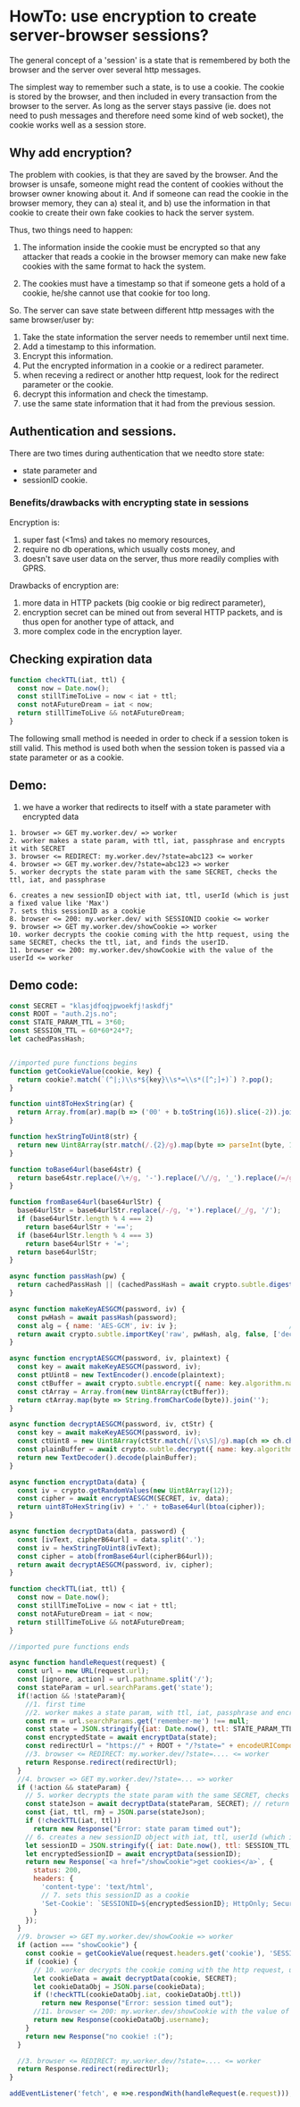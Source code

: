 # HowTo: use encryption to create server-browser sessions? 

The general concept of a 'session' is a state that is remembered by both the browser and the server over several http messages.

The simplest way to remember such a state, is to use a cookie. The cookie is stored by the browser, and then included in every transaction from the browser to the server. As long as the server stays passive (ie. does not need to push messages and therefore need some kind of web socket), the cookie works well as a session store.

## Why add encryption?

The problem with cookies, is that they are saved by the browser. And the browser is unsafe, someone might read the content of cookies without the browser owner knowing about it. And if someone can read the cookie in the browser memory, they can a) steal it, and b) use the information in that cookie to create their own fake cookies to hack the server system.
  
Thus, two things need to happen:
1. The information inside the cookie must be encrypted so that any attacker that reads a cookie in the browser memory can make new fake cookies with the same format to hack the system.

2. The cookies must have a timestamp so that if someone gets a hold of a cookie, he/she cannot use that cookie for too long.

So. The server can save state between different http messages with the same browser/user by:
   1. Take the state information the server needs to remember until next time.
   2. Add a timestamp to this information.
   3. Encrypt this information.
   4. Put the encrypted information in a cookie or a redirect parameter.
   5. when receving a redirect or another http request, look for the redirect parameter or the cookie.
   6. decrypt this information and check the timestamp.
   7. use the same state information that it had from the previous session.

## Authentication and sessions.

There are two times during authentication that we needto store state:
 * state parameter and
 * sessionID cookie.   

### Benefits/drawbacks with encrypting state in sessions

Encryption is:
1. super fast (<1ms) and takes no memory resources,
2. require no db operations, which usually costs money, and
3. doesn't save user data on the server, thus more readily complies with GPRS.

Drawbacks of encryption are:
1. more data in HTTP packets (big cookie or big redirect parameter),
2. encryption secret can be mined out from several HTTP packets, and is thus open for another type of attack, and
3. more complex code in the encryption layer.

## Checking expiration data

```javascript
function checkTTL(iat, ttl) {
  const now = Date.now();
  const stillTimeToLive = now < iat + ttl;
  const notAFutureDream = iat < now;
  return stillTimeToLive && notAFutureDream;
}
```

The following small method is needed in order to check if a session token is still valid. This method is used both when the session token is passed via a state parameter or as a cookie.

## Demo:

1.  we have a worker that redirects to itself with a state parameter with encrypted data

```
1. browser => GET my.worker.dev/ => worker
2. worker makes a state param, with ttl, iat, passphrase and encrypts it with SECRET
3. browser <= REDIRECT: my.worker.dev/?state=abc123 <= worker
4. browser => GET my.worker.dev/?state=abc123 => worker
5. worker decrypts the state param with the same SECRET, checks the ttl, iat, and passphrase

6. creates a new sessionID object with iat, ttl, userId (which is just a fixed value like 'Max')
7. sets this sessionID as a cookie
8. browser <= 200: my.worker.dev/ with SESSIONID cookie <= worker
9. browser => GET my.worker.dev/showCookie => worker
10. worker decrypts the cookie coming with the http request, using the same SECRET, checks the ttl, iat, and finds the userID.
11. browser <= 200: my.worker.dev/showCookie with the value of the userId <= worker
```

## Demo code:

```javascript
const SECRET = "klasjdfoqjpwoekfj!askdfj"
const ROOT = "auth.2js.no";
const STATE_PARAM_TTL = 3*60;
const SESSION_TTL = 60*60*24*7;
let cachedPassHash;


//imported pure functions begins
function getCookieValue(cookie, key) {
  return cookie?.match(`(^|;)\\s*${key}\\s*=\\s*([^;]+)`) ?.pop();
}

function uint8ToHexString(ar) {
  return Array.from(ar).map(b => ('00' + b.toString(16)).slice(-2)).join('');
}

function hexStringToUint8(str) {
  return new Uint8Array(str.match(/.{2}/g).map(byte => parseInt(byte, 16)));
}

function toBase64url(base64str) {
  return base64str.replace(/\+/g, '-').replace(/\//g, '_').replace(/=/g, '');
}

function fromBase64url(base64urlStr) {
  base64urlStr = base64urlStr.replace(/-/g, '+').replace(/_/g, '/');
  if (base64urlStr.length % 4 === 2)
    return base64urlStr + '==';
  if (base64urlStr.length % 4 === 3)
    return base64urlStr + '=';
  return base64urlStr;
}

async function passHash(pw) {
  return cachedPassHash || (cachedPassHash = await crypto.subtle.digest('SHA-256', new TextEncoder().encode(pw)));
}

async function makeKeyAESGCM(password, iv) {
  const pwHash = await passHash(password);
  const alg = { name: 'AES-GCM', iv: iv };                            // specify algorithm to use
  return await crypto.subtle.importKey('raw', pwHash, alg, false, ['decrypt', 'encrypt']);  // use pw to generate key
}

async function encryptAESGCM(password, iv, plaintext) {
  const key = await makeKeyAESGCM(password, iv);
  const ptUint8 = new TextEncoder().encode(plaintext);                               // encode plaintext as UTF-8
  const ctBuffer = await crypto.subtle.encrypt({ name: key.algorithm.name, iv: iv }, key, ptUint8);                   // encrypt plaintext using key
  const ctArray = Array.from(new Uint8Array(ctBuffer));                              // ciphertext as byte array
  return ctArray.map(byte => String.fromCharCode(byte)).join('');             // ciphertext as string
}

async function decryptAESGCM(password, iv, ctStr) {
  const key = await makeKeyAESGCM(password, iv);
  const ctUint8 = new Uint8Array(ctStr.match(/[\s\S]/g).map(ch => ch.charCodeAt(0))); // ciphertext as Uint8Array
  const plainBuffer = await crypto.subtle.decrypt({ name: key.algorithm.name, iv: iv }, key, ctUint8);                 // decrypt ciphertext using key
  return new TextDecoder().decode(plainBuffer);                                       // return the plaintext
}

async function encryptData(data) {
  const iv = crypto.getRandomValues(new Uint8Array(12));
  const cipher = await encryptAESGCM(SECRET, iv, data);
  return uint8ToHexString(iv) + '.' + toBase64url(btoa(cipher));
}

async function decryptData(data, password) {
  const [ivText, cipherB64url] = data.split('.');
  const iv = hexStringToUint8(ivText);
  const cipher = atob(fromBase64url(cipherB64url));
  return await decryptAESGCM(password, iv, cipher);
}

function checkTTL(iat, ttl) {
  const now = Date.now();
  const stillTimeToLive = now < iat + ttl;
  const notAFutureDream = iat < now;
  return stillTimeToLive && notAFutureDream;
}

//imported pure functions ends

async function handleRequest(request) {
  const url = new URL(request.url);
  const [ignore, action] = url.pathname.split('/');
  const stateParam = url.searchParams.get('state');
  if(!action && !stateParam){
    //1. first time
    //2. worker makes a state param, with ttl, iat, passphrase and encrypts it with SECRET
    const rm = url.searchParams.get('remember-me') !== null;
    const state = JSON.stringify({iat: Date.now(), ttl: STATE_PARAM_TTL, rm});
    const encryptedState = await encryptData(state);
    const redirectUrl = "https://" + ROOT + "/?state=" + encodeURIComponent(encryptedState);
    //3. browser <= REDIRECT: my.worker.dev/?state=.... <= worker
    return Response.redirect(redirectUrl);
  }
  //4. browser => GET my.worker.dev/?state=... => worker
  if (!action && stateParam) {
    // 5. worker decrypts the state param with the same SECRET, checks the ttl, iat, and passphrase
    const stateJson = await decryptData(stateParam, SECRET); // return decrypted value.
    const {iat, ttl, rm} = JSON.parse(stateJson);
    if (!checkTTL(iat, ttl))
      return new Response("Error: state param timed out");
    // 6. creates a new sessionID object with iat, ttl, userId (which is just a fixed value like 'Max')
    let sessionID = JSON.stringify({ iat: Date.now(), ttl: SESSION_TTL, username: "Max", uid: "Ivar" });
    let encryptedSessionID = await encryptData(sessionID);
    return new Response(`<a href="/showCookie">get cookies</a>`, {
      status: 200,
      headers: {
        'content-type': 'text/html',
        // 7. sets this sessionID as a cookie
        'Set-Cookie': `SESSIONID=${encryptedSessionID}; HttpOnly; Secure; SameSite=Strict; Path=/; Domain=${ROOT};`
      }
    });
  }
  //9. browser => GET my.worker.dev/showCookie => worker
  if (action === "showCookie") {
    const cookie = getCookieValue(request.headers.get('cookie'), 'SESSIONID');
    if (cookie) {
      // 10. worker decrypts the cookie coming with the http request, using the same SECRET, checks the ttl, iat, and finds the uid.
      let cookieData = await decryptData(cookie, SECRET);
      let cookieDataObj = JSON.parse(cookieData);
      if (!checkTTL(cookieDataObj.iat, cookieDataObj.ttl))
        return new Response("Error: session timed out");
      //11. browser <= 200: my.worker.dev/showCookie with the value of the userId <= worker
      return new Response(cookieDataObj.username);
    }
    return new Response("no cookie! :(");
  }

  //3. browser <= REDIRECT: my.worker.dev/?state=.... <= worker
  return Response.redirect(redirectUrl);
}

addEventListener('fetch', e =>e.respondWith(handleRequest(e.request)));
```